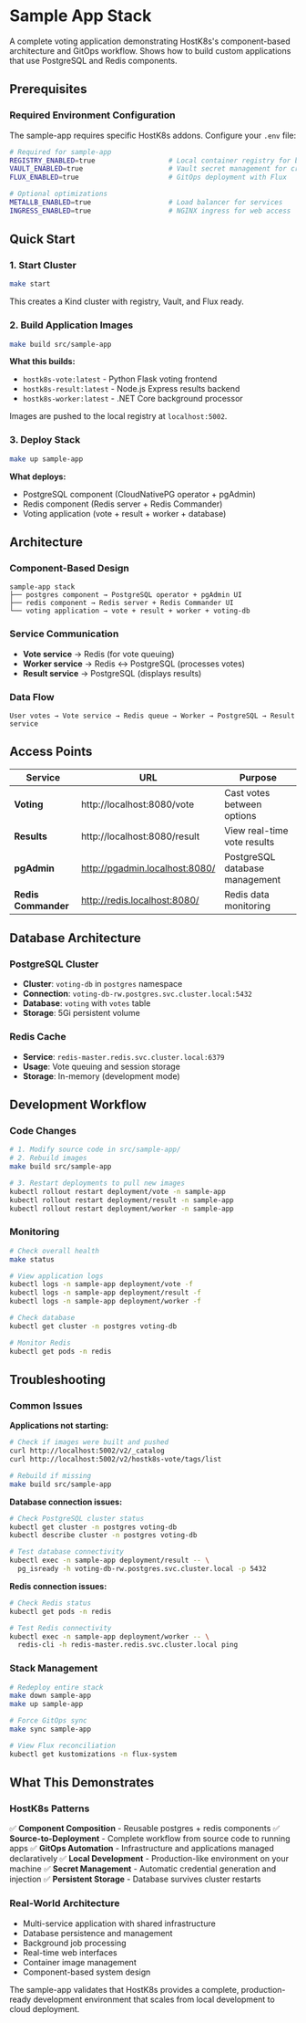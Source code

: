 # Sample App Stack

A complete voting application demonstrating HostK8s's component-based architecture and GitOps workflow. Shows how to build custom applications that use PostgreSQL and Redis components.

## Prerequisites

### Required Environment Configuration

The sample-app requires specific HostK8s addons. Configure your `.env` file:

```bash
# Required for sample-app
REGISTRY_ENABLED=true                  # Local container registry for built images
VAULT_ENABLED=true                     # Vault secret management for credentials
FLUX_ENABLED=true                      # GitOps deployment with Flux

# Optional optimizations
METALLB_ENABLED=true                   # Load balancer for services
INGRESS_ENABLED=true                   # NGINX ingress for web access
```

## Quick Start

### 1. Start Cluster
```bash
make start
```

This creates a Kind cluster with registry, Vault, and Flux ready.

### 2. Build Application Images
```bash
make build src/sample-app
```

**What this builds:**
- `hostk8s-vote:latest` - Python Flask voting frontend
- `hostk8s-result:latest` - Node.js Express results backend
- `hostk8s-worker:latest` - .NET Core background processor

Images are pushed to the local registry at `localhost:5002`.

### 3. Deploy Stack
```bash
make up sample-app
```

**What deploys:**
- PostgreSQL component (CloudNativePG operator + pgAdmin)
- Redis component (Redis server + Redis Commander)
- Voting application (vote + result + worker + database)

## Architecture

### Component-Based Design
```
sample-app stack
├── postgres component → PostgreSQL operator + pgAdmin UI
├── redis component → Redis server + Redis Commander UI
└── voting application → vote + result + worker + voting-db
```

### Service Communication
- **Vote service** → Redis (for vote queuing)
- **Worker service** → Redis ↔ PostgreSQL (processes votes)
- **Result service** → PostgreSQL (displays results)

### Data Flow
```
User votes → Vote service → Redis queue → Worker → PostgreSQL → Result service
```

## Access Points

| Service | URL | Purpose |
|---------|-----|---------|
| **Voting** | http://localhost:8080/vote | Cast votes between options |
| **Results** | http://localhost:8080/result | View real-time vote results |
| **pgAdmin** | http://pgadmin.localhost:8080/ | PostgreSQL database management |
| **Redis Commander** | http://redis.localhost:8080/ | Redis data monitoring |

## Database Architecture

### PostgreSQL Cluster
- **Cluster**: `voting-db` in `postgres` namespace
- **Connection**: `voting-db-rw.postgres.svc.cluster.local:5432`
- **Database**: `voting` with `votes` table
- **Storage**: 5Gi persistent volume

### Redis Cache
- **Service**: `redis-master.redis.svc.cluster.local:6379`
- **Usage**: Vote queuing and session storage
- **Storage**: In-memory (development mode)

## Development Workflow

### Code Changes
```bash
# 1. Modify source code in src/sample-app/
# 2. Rebuild images
make build src/sample-app

# 3. Restart deployments to pull new images
kubectl rollout restart deployment/vote -n sample-app
kubectl rollout restart deployment/result -n sample-app
kubectl rollout restart deployment/worker -n sample-app
```

### Monitoring
```bash
# Check overall health
make status

# View application logs
kubectl logs -n sample-app deployment/vote -f
kubectl logs -n sample-app deployment/result -f
kubectl logs -n sample-app deployment/worker -f

# Check database
kubectl get cluster -n postgres voting-db

# Monitor Redis
kubectl get pods -n redis
```

## Troubleshooting

### Common Issues

**Applications not starting:**
```bash
# Check if images were built and pushed
curl http://localhost:5002/v2/_catalog
curl http://localhost:5002/v2/hostk8s-vote/tags/list

# Rebuild if missing
make build src/sample-app
```

**Database connection issues:**
```bash
# Check PostgreSQL cluster status
kubectl get cluster -n postgres voting-db
kubectl describe cluster -n postgres voting-db

# Test database connectivity
kubectl exec -n sample-app deployment/result -- \
  pg_isready -h voting-db-rw.postgres.svc.cluster.local -p 5432
```

**Redis connection issues:**
```bash
# Check Redis status
kubectl get pods -n redis

# Test Redis connectivity
kubectl exec -n sample-app deployment/worker -- \
  redis-cli -h redis-master.redis.svc.cluster.local ping
```

### Stack Management

```bash
# Redeploy entire stack
make down sample-app
make up sample-app

# Force GitOps sync
make sync sample-app

# View Flux reconciliation
kubectl get kustomizations -n flux-system
```

## What This Demonstrates

### HostK8s Patterns
✅ **Component Composition** - Reusable postgres + redis components
✅ **Source-to-Deployment** - Complete workflow from source code to running apps
✅ **GitOps Automation** - Infrastructure and applications managed declaratively
✅ **Local Development** - Production-like environment on your machine
✅ **Secret Management** - Automatic credential generation and injection
✅ **Persistent Storage** - Database survives cluster restarts

### Real-World Architecture
- Multi-service application with shared infrastructure
- Database persistence and management
- Background job processing
- Real-time web interfaces
- Container image management
- Component-based system design

The sample-app validates that HostK8s provides a complete, production-ready development environment that scales from local development to cloud deployment.
